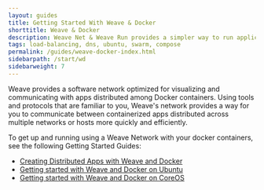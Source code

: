 ```yaml
---
layout: guides
title: Getting Started With Weave & Docker
shorttitle: Weave & Docker
description: Weave Net & Weave Run provides a simpler way to run applications on the EC2 Container Service
tags: load-balancing, dns, ubuntu, swarm, compose
permalink: /guides/weave-docker-index.html
sidebarpath: /start/wd
sidebarweight: 7
---
```



Weave provides a software network optimized for visualizing and communicating with apps distributed among Docker containers. Using tools and protocols that are familiar to you, Weave's network provides a way for you to communicate between containerized apps distributed across multiple networks or hosts more quickly and efficiently.
 
 To get up and running using a Weave Network with your docker containers, see the following Getting Started Guides: 

* [Creating Distributed Apps with Weave and Docker](/guides/weave-and-docker-platform/index.html)
* [Getting started with Weave and Docker on Ubuntu](/guides/weave-docker-ubuntu-simple.html)
* [Getting started with Weave and Docker on CoreOS](/guides/weave-docker-coreos-simple.html)

 
